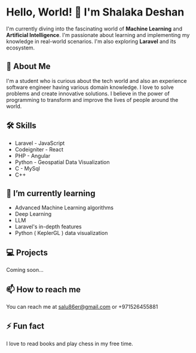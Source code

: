 # Hello, World! 👋 I'm Shalaka Deshan

I'm currently diving into the fascinating world of **Machine Learning** and **Artificial Intelligence**. I'm passionate about learning and implementing my knowledge in real-world scenarios. I'm also exploring **Laravel** and its ecosystem.

## 🚀 About Me
I'm a student who is curious about the tech world and also an experience software engineer having various domain knowledge. I love to solve problems and create innovative solutions. I believe in the power of programming to transform and improve the lives of people around the world.

## 🛠 Skills
- Laravel           - JavaScript
- Codeigniter       - React
- PHP               - Angular
- Python            - Geospatial Data Visualization
- C                 - MySql
- C++

## 🌱 I’m currently learning 
- Advanced Machine Learning algorithms
- Deep Learning
- LLM
- Laravel's in-depth features
- Python ( KeplerGL ) data visualization

## 💻 Projects
Coming soon...

## 📫 How to reach me
You can reach me at [salu86er@gmail.com](mailto:salu86er@gmail.com) or +971526455881

## ⚡ Fun fact
I love to read books and play chess in my free time.
